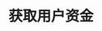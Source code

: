 ---
title: 获取用户资金
position_number: 4
type: get
description: /user/v1/balance/list
left_code_blocks:
    -
        code_block: "public void getMarketConfig() {\r\n\tString text = HttpUtil.get(URL + \"/data/api/user/v1/getMarketConfig\");\r\n\tSystem.out.println(text);\r\n}"
        title: Java
        language: java
right_code_blocks:
    - code_block: |-
        {
          "error": {
            "code": "",
            "msg": ""
          },
          "msgInfo": "",
          "result": [
            {
              "availableBalance": 0, //可用余额
              "coin": "", //币种
              "isolatedMargin": 0, //逐仓保证金冻结
              "openOrderMarginFrozen": 0, //订单冻结
              "walletBalance": 0 //钱包余额
            }
          ],
          "returnCode": 0
        }
      title: Response
      language: json
---